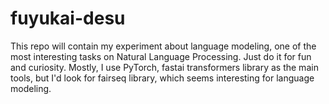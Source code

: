 # fuyukai-desu
This repo will contain my experiment about language modeling, one of the most interesting tasks on Natural Language Processing. Just do it for fun and curiosity. Mostly, I use PyTorch, fastai transformers library as the main tools, but I'd look for fairseq library, which seems interesting for language modeling.
